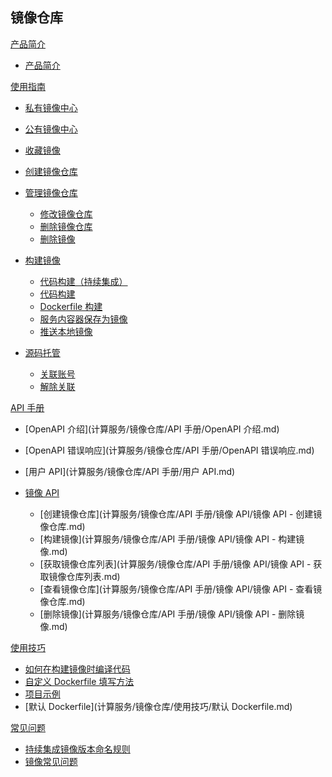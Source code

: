 ## 镜像仓库

[产品简介]()
 
  * [产品简介](计算服务/镜像仓库/产品简介/镜像仓库产品简介.md)

[使用指南]()

  * [私有镜像中心](计算服务/镜像仓库/使用指南/私有镜像中心.md)
  * [公有镜像中心](计算服务/镜像仓库/使用指南/公有镜像中心.md)
  * [收藏镜像](计算服务/镜像仓库/使用指南/收藏镜像.md)
  * [创建镜像仓库](计算服务/镜像仓库/使用指南/创建镜像仓库.md)
  * [管理镜像仓库]()

    * [修改镜像仓库](计算服务/镜像仓库/使用指南/管理镜像仓库/修改镜像仓库.md)
    * [删除镜像仓库](计算服务/镜像仓库/使用指南/管理镜像仓库/删除镜像仓库.md)
    * [删除镜像](计算服务/镜像仓库/使用指南/管理镜像仓库/删除镜像.md)
  * [构建镜像]()

    * [代码构建（持续集成）](计算服务/镜像仓库/使用指南/构建镜像/代码构建镜像-持续集成.md)
    * [代码构建](计算服务/镜像仓库/使用指南/构建镜像/代码构建镜像.md)
    * [Dockerfile 构建](计算服务/镜像仓库/使用指南/构建镜像/Dockerfile构建镜像.md)
    * [服务内容器保存为镜像](计算服务/镜像仓库/使用指南/构建镜像/服务内容器保存为镜像.md)
    * [推送本地镜像](计算服务/镜像仓库/使用指南/构建镜像/推送本地镜像.md)
  * [源码托管]()

    * [关联账号](计算服务/镜像仓库/使用指南/源码托管/源码托管-关联账号.md)
    * [解除关联](计算服务/镜像仓库/使用指南/源码托管/源码托管-解除关联.md)

[API 手册]()

* [OpenAPI 介绍](计算服务/镜像仓库/API 手册/OpenAPI 介绍.md)
* [OpenAPI 错误响应](计算服务/镜像仓库/API 手册/OpenAPI 错误响应.md)
* [用户 API](计算服务/镜像仓库/API 手册/用户 API.md)
* [镜像 API]()

  * [创建镜像仓库](计算服务/镜像仓库/API 手册/镜像 API/镜像 API - 创建镜像仓库.md)
  * [构建镜像](计算服务/镜像仓库/API 手册/镜像 API/镜像 API - 构建镜像.md)
  * [获取镜像仓库列表](计算服务/镜像仓库/API 手册/镜像 API/镜像 API - 获取镜像仓库列表.md)
  * [查看镜像仓库](计算服务/镜像仓库/API 手册/镜像 API/镜像 API - 查看镜像仓库.md)
  * [删除镜像](计算服务/镜像仓库/API 手册/镜像 API/镜像 API - 删除镜像.md)

[使用技巧]()

* [如何在构建镜像时编译代码](计算服务/镜像仓库/使用技巧/如何在构建镜像时编译代码.md)
* [自定义 Dockerfile 填写方法](计算服务/镜像仓库/使用技巧/自定义Dockerfile填写方法.md)
* [项目示例](计算服务/镜像仓库/使用技巧/项目示例.md)
* [默认 Dockerfile](计算服务/镜像仓库/使用技巧/默认 Dockerfile.md)

[常见问题]()

  * [持续集成镜像版本命名规则](计算服务/镜像仓库/常见问题/持续集成镜像版本命名规则.md)
  * [镜像常见问题](计算服务/镜像仓库/常见问题/镜像仓库常见问题.md)